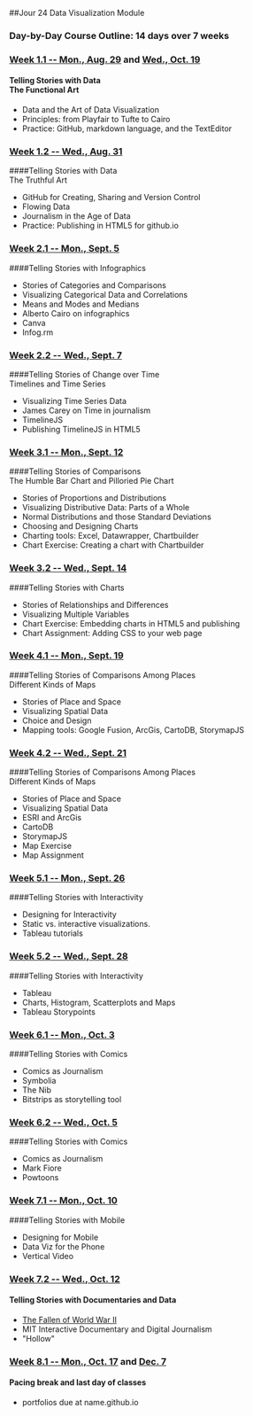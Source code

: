 ##Jour 24 Data Visualization Module

### Day-by-Day Course Outline: 14 days over 7 weeks

### [Week 1.1 -- Mon., Aug. 29](WeeklySchedule/week01-01.md) and [Wed., Oct. 19](WeeklySchedule/week01-01.md)
#### Telling Stories with Data <br/> The Functional Art
- Data and the Art of Data Visualization
- Principles: from Playfair to Tufte to Cairo
- Practice: GitHub, markdown language, and the TextEditor

### [Week 1.2 -- Wed., Aug. 31](WeeklySchedule/week01-02.md)
####Telling Stories with Data <br/> The Truthful Art

- GitHub for Creating, Sharing and Version Control
- Flowing Data
- Journalism in the Age of Data
- Practice: Publishing in HTML5 for github.io

### [Week 2.1 -- Mon., Sept. 5](WeeklySchedule/week02-01.md)
####Telling Stories with Infographics
- Stories of Categories and Comparisons
- Visualizing Categorical Data and Correlations
- Means and Modes and Medians
- Alberto Cairo on infographics
- Canva
- Infog.rm

### [Week 2.2 -- Wed., Sept. 7](WeeklySchedule/week02-02.md)
####Telling Stories of Change over Time <br/> Timelines and Time Series

- Visualizing Time Series Data
- James Carey on Time in journalism
- TimelineJS
- Publishing TimelineJS in HTML5

### [Week 3.1 -- Mon., Sept. 12](WeeklySchedule/week03-01.md)
####Telling Stories of Comparisons <br/> The Humble Bar Chart and Pilloried Pie Chart
- Stories of Proportions and Distributions
- Visualizing Distributive Data: Parts of a Whole
- Normal Distributions and those Standard Deviations
- Choosing and Designing Charts
- Charting tools: Excel, Datawrapper, Chartbuilder
- Chart Exercise: Creating a chart with Chartbuilder

### [Week 3.2 -- Wed., Sept. 14](WeeklySchedule/week03-02.md)

####Telling Stories with Charts
- Stories of Relationships and Differences
- Visualizing Multiple Variables
- Chart Exercise: Embedding charts in HTML5 and publishing
- Chart Assignment: Adding CSS to your web page

### [Week 4.1 -- Mon., Sept. 19](WeeklySchedule/week04-01.md)

####Telling Stories of Comparisons Among Places <br/> Different Kinds of Maps
- Stories of Place and Space
- Visualizing Spatial Data
- Choice and Design
- Mapping tools: Google Fusion, ArcGis, CartoDB, StorymapJS

### [Week 4.2 -- Wed., Sept. 21](WeeklySchedule/week04-02.md)

####Telling Stories of Comparisons Among Places <br/> Different Kinds of Maps
- Stories of Place and Space
- Visualizing Spatial Data
- ESRI and ArcGis
- CartoDB
- StorymapJS
- Map Exercise
- Map Assignment

### [Week 5.1 -- Mon., Sept. 26](WeeklySchedule/week05-01.md)

####Telling Stories with Interactivity
- Designing for Interactivity
- Static vs. interactive visualizations.
- Tableau tutorials

### [Week 5.2 -- Wed., Sept. 28](WeeklySchedule/week05-02.md)
####Telling Stories with Interactivity
- Tableau
- Charts, Histogram, Scatterplots and Maps
- Tableau Storypoints


### [Week 6.1 -- Mon., Oct. 3](WeeklySchedule/week06-01.md)

####Telling Stories with Comics
- Comics as Journalism
- Symbolia
- The Nib
- Bitstrips as storytelling tool

### [Week 6.2 -- Wed., Oct. 5](WeeklySchedule/week06-02.md)
####Telling Stories with Comics
- Comics as Journalism
- Mark Fiore
- Powtoons

### [Week 7.1 -- Mon., Oct. 10](WeeklySchedule/week07-01.md)
####Telling Stories with Mobile
- Designing for Mobile
- Data Viz for the Phone
- Vertical Video

### [Week 7.2 -- Wed., Oct. 12](WeeklySchedule/week07-02.md)
#### Telling Stories with Documentaries and Data
- [The Fallen of World War II](http://www.fallen.io/ww2/)
- MIT Interactive Documentary and Digital Journalism
- "Hollow"

### [Week 8.1 -- Mon., Oct. 17](WeeklySchedule/week08-01.md) and [Dec. 7](WeeklySchedule/week08-01.md) 
#### Pacing break and last day of classes
- portfolios due at name.github.io


